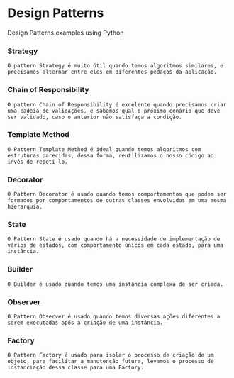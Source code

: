 # Design Patterns
Design Patterns examples using Python

### Strategy
    O pattern Strategy é muito útil quando temos algoritmos similares, e precisamos alternar entre eles em diferentes pedaços da aplicação.

### Chain of Responsibility
    O pattern Chain of Responsibility é excelente quando precisamos criar uma cadeia de validações, e sabemos qual o próximo cenário que deve ser validado, caso o anterior não satisfaça a condição.

### Template Method
    O Pattern Template Method é ideal quando temos algoritmos com estruturas parecidas, dessa forma, reutilizamos o nosso código ao invés de repeti-lo.

### Decorator
    O Pattern Decorator é usado quando temos comportamentos que podem ser formados por comportamentos de outras classes envolvidas em uma mesma hierarquia.

### State
    O Pattern State é usado quando há a necessidade de implementação de vários de estados, com comportamento únicos em cada estado, para uma instância.

### Builder
    O Builder é usado quando temos uma instância complexa de ser criada.

### Observer
    O Pattern Observer é usado quando temos diversas ações diferentes a serem executadas após a criação de uma instância.

### Factory
    O Pattern Factory é usado para isolar o processo de criação de um objeto, para facilitar a manutenção futura, levamos o processo de instanciação dessa classe para uma Factory.
